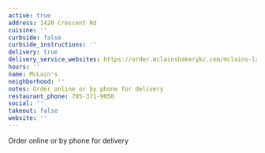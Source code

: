 ```yaml
---
active: true
address: 1420 Crescent Rd
cuisine: ''
curbside: false
curbside_instructions: ''
delivery: true
delivery_service_websites: https://order.mclainsbakerykc.com/mclains-lawrence/menu
hours: ''
name: McLain's
neighborhood: ''
notes: Order online or by phone for delivery
restaurant_phone: 785-371-9050
social: ''
takeout: false
website: ''
---
```


Order online or by phone for delivery